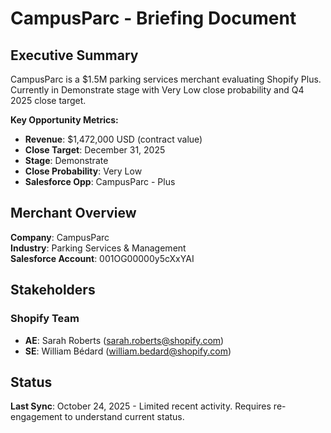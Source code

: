 # CampusParc - Briefing Document

## Executive Summary

CampusParc is a $1.5M parking services merchant evaluating Shopify Plus. Currently in Demonstrate stage with Very Low close probability and Q4 2025 close target.

**Key Opportunity Metrics:**
- **Revenue**: $1,472,000 USD (contract value)
- **Close Target**: December 31, 2025
- **Stage**: Demonstrate
- **Close Probability**: Very Low
- **Salesforce Opp**: CampusParc - Plus

## Merchant Overview

**Company**: CampusParc  
**Industry**: Parking Services & Management  
**Salesforce Account**: 001OG00000y5cXxYAI

## Stakeholders

### Shopify Team
- **AE**: Sarah Roberts (sarah.roberts@shopify.com)
- **SE**: William Bédard (william.bedard@shopify.com)

## Status

**Last Sync**: October 24, 2025 - Limited recent activity. Requires re-engagement to understand current status.








